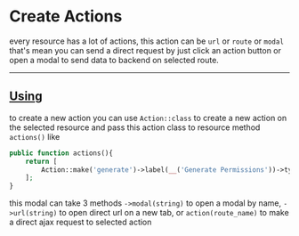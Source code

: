 # Create Actions

every resource has a lot of actions, this action can be `url` or `route` or `modal` that's mean you can send a direct request by just click an action button or open a modal to send data to backend on selected route.
<hr>

<a name="using"></a>
## [Using](#using)

to create a new action you can use `Action::class` to create a new action on the selected resource and pass this action class to resource method `actions()` like

```php 
public function actions(){
    return [
        Action::make('generate')->label(__('Generate Permissions'))->type('success')->modal('generate')->render(),
    ];
}
```

this modal can take 3 methods `->modal(string)` to open a modal by name, `->url(string)` to open direct url on a new tab, or `action(route_name)` to make a direct ajax request to selected action
